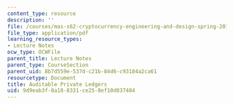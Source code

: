 ```yaml
---
content_type: resource
description: ''
file: /courses/mas-s62-cryptocurrency-engineering-and-design-spring-2018/9d9eab3f8a188331ce258ef10d037484_MAS-S62S18-lec24.pdf
file_type: application/pdf
learning_resource_types:
- Lecture Notes
ocw_type: OCWFile
parent_title: Lecture Notes
parent_type: CourseSection
parent_uid: 8b7d559e-537d-c21b-84d6-c93184a2ca61
resourcetype: Document
title: Auditable Private Ledgers
uid: 9d9eab3f-8a18-8331-ce25-8ef10d037484
---
```


